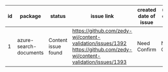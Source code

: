 
| id | package | status | issue link | created date of issue | update date of issue | run date of pipeline | pipeline run link |
|----|---------|--------|------------|-----------------------|----------------------| ---------------------| ----------------- |
| 1 | azure-search-documents | Content issue found | https://github.com/zedy-wj/content-validation/issues/1392 https://github.com/zedy-wj/content-validation/issues/1393  | Need Confirm | Need Confirm | 4/23/2025 7:39:26 AM | https://dev.azure.com/test-organi2/content-validation-automation/_build/results?buildId=5 |